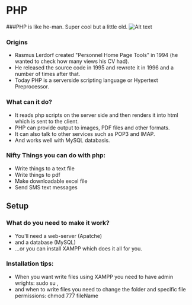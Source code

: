 # PHP
###PHP is like he-man. Super cool but a little old. 
![Alt text](http://2.bp.blogspot.com/_qObMt4WUTBs/SUNjAW3ngZI/AAAAAAAAATk/6CYwDQ0sEfc/s400/adam-he-man.gif)
### Origins
* Rasmus Lerdorf created "Personnel Home Page Tools" in 1994 (he wanted to check how many views his CV had).
* He released the source code in 1995 and rewrote it in 1996 and a number of times after that.
* Today PHP is a serverside scripting language or Hypertext Preprocessor.

### What can it do?
* It reads php scripts on the server side and then renders it into html which is sent to the client.
* PHP can provide output to images, PDF files and other formats.
* It can also talk to other services such as POP3 and IMAP.
* And works well with MySQL databasis.

### Nifty Things you can do with php:
* Write things to a text file
* Write things to pdf
* Make downloadable excel file
* Send SMS text messages

## Setup
### What do you need to make it work?
* You'll need a web-server (Apatche)
* and a database (MySQL)
* ...or you can install XAMPP which does it all for you.

### Installation tips:
* When you want write files using XAMPP you need to have admin wrights: sudo su ,
* and when to write files you need to change the folder and specific file permissions: chmod 777 fileName
